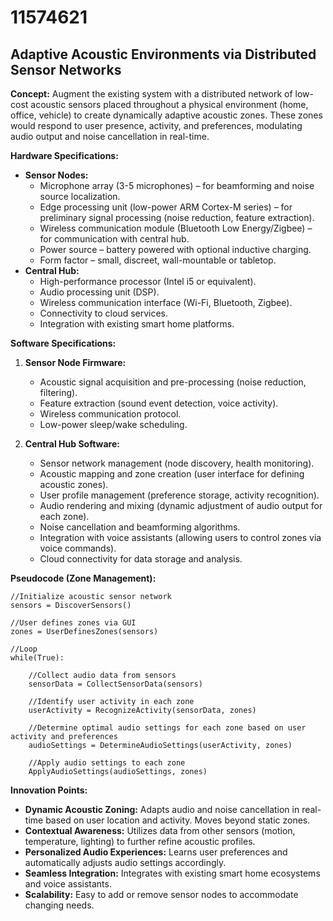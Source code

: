 # 11574621

## Adaptive Acoustic Environments via Distributed Sensor Networks

**Concept:** Augment the existing system with a distributed network of low-cost acoustic sensors placed throughout a physical environment (home, office, vehicle) to create dynamically adaptive acoustic zones. These zones would respond to user presence, activity, and preferences, modulating audio output and noise cancellation in real-time.

**Hardware Specifications:**

*   **Sensor Nodes:**
    *   Microphone array (3-5 microphones) – for beamforming and noise source localization.
    *   Edge processing unit (low-power ARM Cortex-M series) – for preliminary signal processing (noise reduction, feature extraction).
    *   Wireless communication module (Bluetooth Low Energy/Zigbee) – for communication with central hub.
    *   Power source – battery powered with optional inductive charging.
    *   Form factor – small, discreet, wall-mountable or tabletop.
*   **Central Hub:**
    *   High-performance processor (Intel i5 or equivalent).
    *   Audio processing unit (DSP).
    *   Wireless communication interface (Wi-Fi, Bluetooth, Zigbee).
    *   Connectivity to cloud services.
    *   Integration with existing smart home platforms.

**Software Specifications:**

1.  **Sensor Node Firmware:**
    *   Acoustic signal acquisition and pre-processing (noise reduction, filtering).
    *   Feature extraction (sound event detection, voice activity).
    *   Wireless communication protocol.
    *   Low-power sleep/wake scheduling.

2.  **Central Hub Software:**
    *   Sensor network management (node discovery, health monitoring).
    *   Acoustic mapping and zone creation (user interface for defining acoustic zones).
    *   User profile management (preference storage, activity recognition).
    *   Audio rendering and mixing (dynamic adjustment of audio output for each zone).
    *   Noise cancellation and beamforming algorithms.
    *   Integration with voice assistants (allowing users to control zones via voice commands).
    *   Cloud connectivity for data storage and analysis.

**Pseudocode (Zone Management):**

```
//Initialize acoustic sensor network
sensors = DiscoverSensors()

//User defines zones via GUI
zones = UserDefinesZones(sensors)

//Loop
while(True):

    //Collect audio data from sensors
    sensorData = CollectSensorData(sensors)

    //Identify user activity in each zone
    userActivity = RecognizeActivity(sensorData, zones)

    //Determine optimal audio settings for each zone based on user activity and preferences
    audioSettings = DetermineAudioSettings(userActivity, zones)

    //Apply audio settings to each zone
    ApplyAudioSettings(audioSettings, zones)
```

**Innovation Points:**

*   **Dynamic Acoustic Zoning:** Adapts audio and noise cancellation in real-time based on user location and activity.  Moves beyond static zones.
*   **Contextual Awareness:** Utilizes data from other sensors (motion, temperature, lighting) to further refine acoustic profiles.
*   **Personalized Audio Experiences:** Learns user preferences and automatically adjusts audio settings accordingly.
*   **Seamless Integration:** Integrates with existing smart home ecosystems and voice assistants.
*   **Scalability:**  Easy to add or remove sensor nodes to accommodate changing needs.